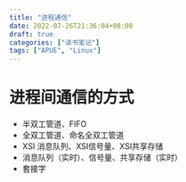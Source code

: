 ```yaml
---
title: "进程通信"
date: 2022-07-26T21:36:04+08:00
draft: true
categories: ["读书笔记"]
tags: ["APUE", "Linux"]
---
```

# 进程间通信的方式
- 半双工管道、FIFO
- 全双工管道、命名全双工管道
- XSI 消息队列、XSI信号量、XSI共享存储
- 消息队列（实时）、信号量、共享存储（实时）
- 套接字

